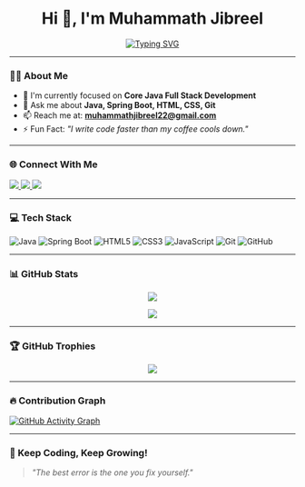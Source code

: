 <h1 align="center">Hi 👋, I'm Muhammath Jibreel</h1>

<p align="center">
  <a href="https://github.com/DenverCoder1/readme-typing-svg">
    <img src="https://readme-typing-svg.herokuapp.com?font=Fira+Code&pause=1000&color=00F7FF&center=true&vCenter=true&width=1000&lines=Java+Full+Stack+Developer;" alt="Typing SVG" />
  </a>
</p>

---

### 🙋‍♂️ About Me
- 🔭 I'm currently focused on **Core Java Full Stack Development**
- 💬 Ask me about **Java, Spring Boot, HTML, CSS, Git**
- 📫 Reach me at: **muhammathjibreel22@gmail.com**
- ⚡ Fun Fact: *"I write code faster than my coffee cools down."*

---

### 🌐 Connect With Me
<p>
  <a href="https://www.linkedin.com/in/muhammath-jibreel-2b5a42294" target="_blank">
    <img src="https://img.shields.io/badge/LinkedIn-blue?logo=linkedin&style=for-the-badge" />
  </a>
  <a href="mailto:muhammathjibreel22@gmail.com">
    <img src="https://img.shields.io/badge/Gmail-red?logo=gmail&style=for-the-badge" />
  </a>
  <a href="https://www.hackerrank.com/profile/muhammathjibree1" target="_blank">
    <img src="https://img.shields.io/badge/HackerRank-2EC866?logo=hackerrank&style=for-the-badge&logoColor=white" />
  </a>
</p>

---

### 💻 Tech Stack
![Java](https://img.shields.io/badge/Java-ED8B00?style=for-the-badge&logo=openjdk&logoColor=white)
![Spring Boot](https://img.shields.io/badge/Spring%20Boot-6DB33F?style=for-the-badge&logo=spring-boot&logoColor=white)
![HTML5](https://img.shields.io/badge/HTML5-E34F26?style=for-the-badge&logo=html5&logoColor=white)
![CSS3](https://img.shields.io/badge/CSS3-1572B6?style=for-the-badge&logo=css3&logoColor=white)
![JavaScript](https://img.shields.io/badge/JavaScript-F7DF1E?style=for-the-badge&logo=javascript&logoColor=black)
![Git](https://img.shields.io/badge/Git-F05032?style=for-the-badge&logo=git&logoColor=white)
![GitHub](https://img.shields.io/badge/GitHub-181717?style=for-the-badge&logo=github&logoColor=white)

---

### 📊 GitHub Stats
<p align="center">
  <img src="https://github-readme-stats.vercel.app/api?username=muhammathjibreel25&show_icons=true&theme=tokyonight" />
</p>

<p align="center">
  <img src="https://github-readme-stats.vercel.app/api/top-langs/?username=muhammathjibreel25&layout=compact&theme=tokyonight" />
</p>

---

### 🏆 GitHub Trophies
<p align="center">
  <img src="https://github-profile-trophy.vercel.app/?username=muhammathjibreel25&theme=onedark&no-frame=true&no-bg=true&margin-w=4" />
</p>

---

### 🔥 Contribution Graph
[![GitHub Activity Graph](https://github-readme-activity-graph.vercel.app/graph?username=muhammathjibreel25&bg_color=0d1117&color=00ffe4&line=00ffe4&point=ffffff&area=true&hide_border=true)](https://github.com/ashutosh00710/github-readme-activity-graph)

---

### 🚀 Keep Coding, Keep Growing!

> *"The best error is the one you fix yourself."*

